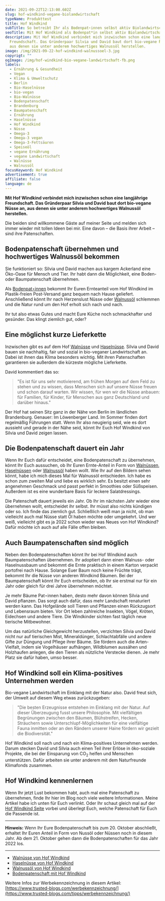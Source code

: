 ```yaml
---
date: 2021-09-22T12:13:00.602Z
slug: hof-windkind-vegane-biolandwirtschaft
typeName: Produkttest
title: Hof Windkind
subTitle: So betreibt Ihr als Bodenpat⋆innen selbst aktiv Biolandwirtschaft
seoTitle: Mit Hof Windkind als Bodenpat*in selbst aktiv Biolandwirtschaft betreiben
description: Mit Hof Windkind verbindet mich inzwischen schon eine langjährige
  Freundschaft. Das Gründerpaar Silvia und David baut dort bio-vegane Nüsse an,
  aus denen sie unter anderem hochwertiges Walnussöl herstellen.
image: /img/2021-09-22-hof-windkind-walnussoel-3.jpg
copyrigt: ""
ogImage: /img/hof-windkind-bio-vegane-landwirtschaft-fb.png
labels:
  - Ernährung & Gesundheit
  - Vegan
  - Klima & Umweltschutz
  - Berlin
  - Bio-Haselnüsse
  - bio-vegan
  - Bio-Walnüsse
  - Bodenpatenschaft
  - Brandenburg
  - Baumpatenschaft
  - Ernährung
  - Haselnüsse
  - Hof Windkind
  - Nüsse
  - Omega-3
  - Omega-3 vegan
  - Omega-3-Fettsäuren
  - Speiseöl
  - vegane Ernährung
  - vegane Landwirtschaft
  - Walnüsse
  - Walnussöl
focusKeyword: Hof Windkind
advertisement: true
affiliate: false
language: de
---
```

**Mit Hof Windkind verbindet mich inzwischen schon eine langjährige Freundschaft. Das Gründerpaar Silvia und David baut dort bio-vegane Nüsse an, aus denen sie unter anderem hochwertiges Walnussöl herstellen.**

Die beiden sind willkommene Gäste auf meiner Seite und melden sich immer wieder mit tollen Ideen bei mir. Eine davon – die Basis ihrer Arbeit – sind ihre Patenschaften.

## Bodenpatenschaft übernehmen und hochwertiges Walnussöl bekommen

Sie funktioniert so: Silvia und David machen aus kargem Ackerland eine Öko-Oase für Mensch und Tier. Ihr habt dann die Möglichkeit, eine Boden- oder Baumpatenschaft übernehmen.

Als [Bodenpat⋆innen](/2021/04/bodenpatenschaft-hof-windkind/) bekommt Ihr Euren Ernteanteil vom Hof Windkind im Plastik-freien Post-Versand ganz bequem nach Hause geliefert. Anschließend könnt Ihr nach Herzenslust Nüsse oder [Walnussöl](/2020/10/walnussoel-hof-windkind/) schlemmen und die Natur rund um den Hof erholt sich nach und nach.

Ihr tut also etwas Gutes und macht Eure Küche noch schmackhafter und gesünder. Das klingt ziemlich gut, oder?

## Eine möglichst kurze Lieferkette

Inzwischen gibt es auf dem Hof [Walnüsse](/2019/09/hof-windkind-walnuss-baum-adoptieren/) und [Haselnüsse](/2020/03/haselnuesse-hof-windkind/). Silvia und David bauen sie nachhaltig, fair und sozial in bio-veganer Landwirtschaft an. Dabei ist ihnen das Klima besonders wichtig. Mit ihren Patenschaften garantieren sie außerdem die kürzeste mögliche Lieferkette.

David kommentiert das so:

> "Es ist für uns sehr motivierend, am frühen Morgen auf dem Feld zu stehen und zu wissen, dass Menschen sich auf unsere Nüsse freuen und schon darauf warten. Wir wissen, für wen wir die Nüsse anbauen: für Familien, für Kinder, für Menschen aus ganz Deutschland und darüber hinaus."

Der Hof hat seinen Sitz ganz in der Nähe von Berlin im ländlichen Brandenburg. Genauer: Im Löwenberger Land. Im Sommer finden dort regelmäßig Führungen statt. Wenn Ihr also neugierig seid, wie es dort aussieht und gerade in der Nähe seid, könnt Ihr Euch Hof Windkind von Silvia und David zeigen lassen.

## Die Bodenpatenschaft dauert ein Jahr

Wenn Ihr Euch dafür entscheidet, eine Bodenpatenschaft zu übernehmen, könnt Ihr Euch aussuchen, ob Ihr Euren Ernte-Anteil in Form von [Walnüssen](/2019/09/hof-windkind-walnuss-baum-adoptieren/), [Haselnüssen](/2020/03/haselnuesse-hof-windkind/) oder [Walnussöl](/2020/10/walnussoel-hof-windkind/) haben wollt. Wie Ihr auf den Bildern sehen könnt, habe ich mich dieses Mal für Walnussöl entschieden. Ich habe es schon zum zweiten Mal und liebe es wirklich sehr. Es besitzt einen sehr angenehmen Geschmack und passt perfekt in Smoothies oder Süßspeisen. Außerdem ist es eine wunderbare Basis für leckere Salatdressings.

Die Patenschaft dauert jeweils ein Jahr. Ob Ihr im nächsten Jahr wieder eine übernehmen wollt, entscheidet ihr selbst. Ihr müsst also nichts kündigen oder so. Ich finde das ziemlich gut. Schließlich weiß man ja nicht, ob man vielleicht auch mal Nüsse statt Öl haben möchte oder umgekehrt. Und wer weiß, vielleicht gibt es ja 2022 schon wieder was Neues von Hof Windkind? Dafür möchte ich auch auf alle Fälle offen bleiben.

<Gallery name="hof-windkind-bio-vegane-landwirtschaft-1" />

## Auch Baumpatenschaften sind möglich

Neben den Bodenpatenschaften könnt Ihr bei Hof Windkind auch Baumpatenschaften übernehmen. Ihr adoptiert dann einen Walnuss- oder Haselnussbaum und bekommt die Ernte praktisch in einem Karton verpackt portofrei nach Hause. Solange Euer Baum noch keine Früchte trägt, bekommt Ihr die Nüsse von anderen Windkind Bäumen. Bei der Baumpatenschaft könnt Ihr Euch entscheiden, ob Ihr sie erstmal nur für ein Jahr oder gleich für drei Jahre übernehmen möchtet. 

Je mehr Bäume Pat⋆innen haben, desto mehr davon können Silvia und David pflanzen. Das sorgt auch dafür, dass mehr Landschaft renaturiert werden kann. Das Hofgelände soll Tieren und Pflanzen einen Rückzugsort und Lebensraum bieten. Vor Ort leben zahlreiche Insekten, Vögel, Kröten, Eidechsen und andere Tiere. Die Windkinder sichten fast täglich neue tierische Mitbewohner. 

Um das natürliche Gleichgewicht herzustellen, verzichten Silvia und David nicht nur auf tierischen Mist, Mineraldünger, Schlachtabfälle und andere Gifte zur Düngung und Pflege ihrer Bäume. Sie fördern auch die Arten-Vielfalt, indem sie Vogelhäuser aufhängen, Wildblumen aussähen und Holzhaufen anlegen, die den Tieren als nützliche Verstecke dienen. Je mehr Platz sie dafür haben, umso besser.

## Hof Windkind soll ein Klima-positives Unternehmen werden

Bio-vegane Landwirtschaft im Einklang mit der Natur also. David freut sich, der Umwelt auf diesem Weg etwas zurückzugeben:

> "Die besten Erzeugnisse entstehen im Einklang mit der Natur. Auf dieser Überzeugung fusst unsere Philosophie. Mit vielfältigen Begrünungen zwischen den  Bäumen, Blühstreifen, Hecken, Sträuchern sowie Unterschlupf-Möglichkeiten für eine vielfältige Fauna inmitten oder an den Rändern unserer Haine fördern wir gezielt die Biodiversität."

Hof Windkind soll nach und nach ein Klima-positives Unternehmen werden. Darum stecken David und Silvia auch einen Teil ihrer Erlöse in öko-soziale Projekte, die bei der Einsparung von CO<sub>2</sub> helfen und Menschen unterstützen. Dafür arbeiten sie unter anderem mit dem Naturfreunde Klimafonds zusammen.

## Hof Windkind kennenlernen

Wenn Ihr jetzt Lust bekommen habt, auch mal eine Patenschaft zu übernehmen, finde Ihr hier im Blog noch viele weitere Informationen. Meine Artikel habe ich unten für Euch verlinkt. Oder Ihr schaut gleich mal auf der [Hof Windkind Seite](https://www.hofwindkind.com/info/alle-produkte.html) vorbei und überlegt Euch, welche Patenschaft für Euch die Passende ist.

---

**Hinweis:** Wenn Ihr Eure Bodenpatenschaft bis zum 20. Oktober abschließt, erhaltet Ihr Euren Anteil in Form von Nussöl oder Nüssen noch in diesem Jahr. Ab dem 21. Oktober gehen dann die Bodenpatenschaften für das Jahr 2022 los.

---

- [Walnüsse von Hof Windkind](/2019/09/hof-windkind-walnuss-baum-adoptieren/)
- [Haselnüsse von Hof Windkind](/2020/03/haselnuesse-hof-windkind/)
- [Walnussöl von Hof Windkind](/2020/10/walnussoel-hof-windkind/)
- [Bodenpatenschaft mit Hof Windkind](/2021/04/bodenpatenschaft-hof-windkind/)

<Gallery name="hof-windkind-bio-vegane-landwirtschaft-2" />

Weitere Infos zur Werbekennzeichnung in diesem Artikel: [https://www.trusted-blogs.com/werbekennzeichnung/](https://www.trusted-blogs.com/tipps/werbekennzeichnung/)
